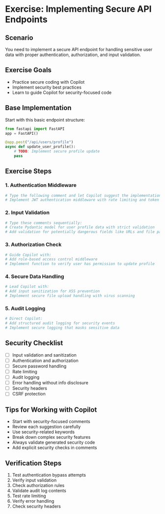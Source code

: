# Exercise: Implementing Secure API Endpoints

## Scenario
You need to implement a secure API endpoint for handling sensitive user data with proper authentication, authorization, and input validation.

## Exercise Goals
- Practice secure coding with Copilot
- Implement security best practices
- Learn to guide Copilot for security-focused code

## Base Implementation

Start with this basic endpoint structure:
```python
from fastapi import FastAPI
app = FastAPI()

@app.post("/api/users/profile")
async def update_user_profile():
    # TODO: Implement secure profile update
    pass
```

## Exercise Steps

### 1. Authentication Middleware
```python
# Type the following comment and let Copilot suggest the implementation:
# Implement JWT authentication middleware with rate limiting and token validation
```

### 2. Input Validation
```python
# Type these comments sequentially:
# Create Pydantic model for user profile data with strict validation
# Add validation for potentially dangerous fields like URLs and file paths
```

### 3. Authorization Check
```python
# Guide Copilot with:
# Add role-based access control middleware
# Implement function to verify user has permission to update profile
```

### 4. Secure Data Handling
```python
# Lead Copilot with:
# Add input sanitization for XSS prevention
# Implement secure file upload handling with virus scanning
```

### 5. Audit Logging
```python
# Direct Copilot:
# Add structured audit logging for security events
# Implement secure logging that masks sensitive data
```

## Security Checklist
- [ ] Input validation and sanitization
- [ ] Authentication and authorization
- [ ] Secure password handling
- [ ] Rate limiting
- [ ] Audit logging
- [ ] Error handling without info disclosure
- [ ] Security headers
- [ ] CSRF protection

## Tips for Working with Copilot
- Start with security-focused comments
- Review each suggestion carefully
- Use security-related keywords
- Break down complex security features
- Always validate generated security code
- Add explicit security checks in comments

## Verification Steps
1. Test authentication bypass attempts
2. Verify input validation
3. Check authorization rules
4. Validate audit log contents
5. Test rate limiting
6. Verify error handling
7. Check security headers 